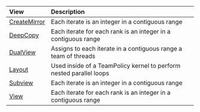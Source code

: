 |View  |Description                  |
|:---------|:----------------------------|
|[CreateMirror](Kokkos%3A%3ARangePolicy) | Each iterate is an integer in a contiguous range |
|[DeepCopy](Kokkos%3A%3AMDRangePolicy) | Each iterate for each rank is an integer in a contiguous range |
|[DualView](Kokkos%3A%3ATeamPolicy) | Assigns to each iterate in a contiguous range a team of threads |
|[Layout](Kokkos%3A%3ANestedPolicies) | Used inside of a TeamPolicy kernel to perform nested parallel loops |
|[Subview](Kokkos%3A%3ARangePolicy) | Each iterate is an integer in a contiguous range |
|[View](Kokkos%3A%3AView) | Each iterate for each rank is an integer in a contiguous range |

